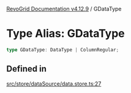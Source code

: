 [RevoGrid Documentation v4.12.9](README.md) / GDataType

# Type Alias: GDataType

```ts
type GDataType: DataType | ColumnRegular;
```

## Defined in

[src/store/dataSource/data.store.ts:27](https://github.com/revolist/revogrid/blob/5b626b1ece93ea60f82047d059b8a2635455feb4/src/store/dataSource/data.store.ts#L27)
